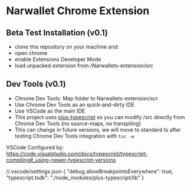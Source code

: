 # Narwallet Chrome Extension 

## Beta Test Installation (v0.1)

* clone this repository on your machine and:
* open chrome
* enable Extensions Developer Mode
* load unpacked extension from /Narwallets-extension/src



## Dev Tools (v0.1)

* Chrome Dev Tools: Map folder to Narwallets-extension/scr
* Use Chrome Dev Tools as an quick-and-dirty IDE
* Use VSCode as the main IDE
* This project uses [plus-typescript](github.com/luciotato/plus-typescript) so you can modify /src directly from Chrome Dev Tools (no source-maps, no transpiling)
* This can change in future versions, we will move to standard ts after testing Chrome Dev Tools integration with `tsc -w`

VSCode Configured by: https://code.visualstudio.com/docs/typescript/typescript-compiling#_using-newer-typescript-versions

//.vscode/settings.json
{
    "debug.allowBreakpointsEverywhere": true,
    "typescript.tsdk": "./node_modules/plus-typescript/lib"
}
